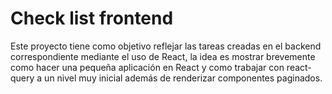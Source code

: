 # Check list frontend

Este proyecto tiene como objetivo reflejar las tareas creadas en el backend correspondiente mediante el uso de React, la idea es mostrar brevemente como hacer una pequeña aplicación en React y como trabajar con react-query a un nivel muy inicial además de renderizar componentes paginados.